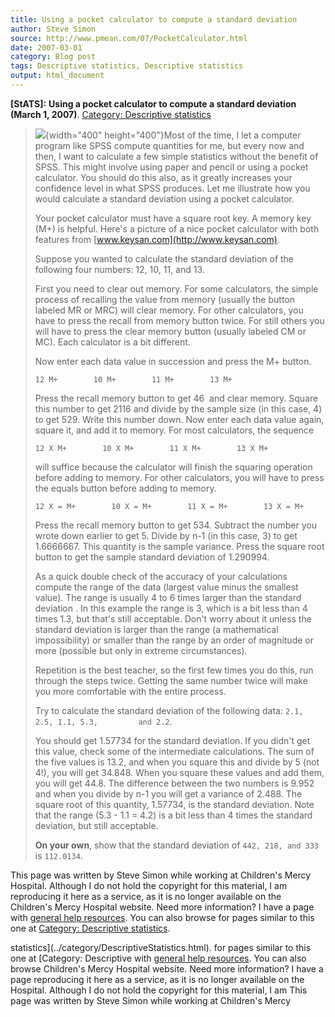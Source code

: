 ```yaml
---
title: Using a pocket calculator to compute a standard deviation
author: Steve Simon
source: http://www.pmean.com/07/PocketCalculator.html
date: 2007-03-01
category: Blog post
tags: Descriptive statistics, Descriptive statistics
output: html_document
---
```

**[StATS]:** **Using a pocket calculator to compute
a standard deviation (March 1, 2007)**. [Category: Descriptive
statistics](../category/DescriptiveStatistics.html)

> ![](images/PocketCalculator01.jpg){width="400" height="400"}Most of
> the time, I let a computer program like SPSS compute quantities for
> me, but every now and then, I want to calculate a few simple
> statistics without the benefit of SPSS. This might involve using paper
> and pencil or using a pocket calculator. You should do this also, as
> it greatly increases your confidence level in what SPSS produces. Let
> me illustrate how you would calculate a standard deviation using a
> pocket calculator.
>
> Your pocket calculator must have a square root key. A memory key (M+)
> is helpful. Here\'s a picture of a nice pocket calculator with both
> features from [www.keysan.com](http://www.keysan.com).
>
> Suppose you wanted to calculate the standard deviation of the
> following four numbers: 12, 10, 11, and 13.
>
> First you need to clear out memory. For some calculators, the simple
> process of recalling the value from memory (usually the button labeled
> MR or MRC) will clear memory. For other calculators, you have to press
> the recall from memory button twice. For still others you will have to
> press the clear memory button (usually labeled CM or MC). Each
> calculator is a bit different.
>
> Now enter each data value in succession and press the M+ button.
>
> `12 M+        10 M+        11 M+        13 M+`
>
> Press the recall memory button to get 46  and clear memory. Square
> this number to get 2116 and divide by the sample size (in this case,
> 4) to get 529. Write this number down. Now enter each data value
> again, square it, and add it to memory. For most calculators, the
> sequence
>
> `12 X M+        10 X M+        11 X M+        13 X M+`
>
> will suffice because the calculator will finish the squaring operation
> before adding to memory. For other calculators, you will have to press
> the equals button before adding to memory.
>
> `12 X = M+        10 X = M+        11 X = M+        13 X = M+`
>
> Press the recall memory button to get 534. Subtract the number you
> wrote down earlier to get 5. Divide by n-1 (in this case, 3) to get
> 1.6666667. This quantity is the sample variance. Press the square root
> button to get the sample standard deviation of 1.290994.
>
> As a quick double check of the accuracy of your calculations compute
> the range of the data (largest value minus the smallest value). The
> range is usually 4 to 6 times larger than the standard deviation . In
> this example the range is 3, which is a bit less than 4 times 1.3, but
> that\'s still acceptable. Don\'t worry about it unless the standard
> deviation is larger than the range (a mathematical impossibility) or
> smaller than the range by an order of magnitude or more (possible but
> only in extreme circumstances).
>
> Repetition is the best teacher, so the first few times you do this,
> run through the steps twice. Getting the same number twice will make
> you more comfortable with the entire process.
>
> Try to calculate the standard deviation of the following data:
> `2.1, 2.5, 1.1, 5.3,         and 2.2`.
>
> You should get 1.57734 for the standard deviation. If you didn\'t get
> this value, check some of the intermediate calculations. The sum of
> the five values is 13.2, and when you square this and divide by 5 (not
> 4!), you will get 34.848. When you square these values and add them,
> you will get 44.8. The difference between the two numbers is 9.952 and
> when you divide by n-1 you will get a variance of 2.488. The square
> root of this quantity, 1.57734, is the standard deviation. Note that
> the range (5.3 - 1.1 = 4.2) is a bit less than 4 times the standard
> deviation, but still acceptable.
>
> **On your own**, show that the standard deviation of
> `442, 218, and 333` is `112.0134`.

This page was written by Steve Simon while working at Children\'s Mercy
Hospital. Although I do not hold the copyright for this material, I am
reproducing it here as a service, as it is no longer available on the
Children\'s Mercy Hospital website. Need more information? I have a page
with [general help resources](../GeneralHelp.html). You can also browse
for pages similar to this one at [Category: Descriptive
statistics](../category/DescriptiveStatistics.html).
<!---More--->
statistics](../category/DescriptiveStatistics.html).
for pages similar to this one at [Category: Descriptive
with [general help resources](../GeneralHelp.html). You can also browse
Children\'s Mercy Hospital website. Need more information? I have a page
reproducing it here as a service, as it is no longer available on the
Hospital. Although I do not hold the copyright for this material, I am
This page was written by Steve Simon while working at Children\'s Mercy

<!---Do not use
**[StATS]:** **Using a pocket calculator to compute
This page was written by Steve Simon while working at Children\'s Mercy
Hospital. Although I do not hold the copyright for this material, I am
reproducing it here as a service, as it is no longer available on the
Children\'s Mercy Hospital website. Need more information? I have a page
with [general help resources](../GeneralHelp.html). You can also browse
for pages similar to this one at [Category: Descriptive
statistics](../category/DescriptiveStatistics.html).
--->

